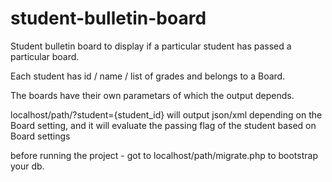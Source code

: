 # student-bulletin-board

Student bulletin board to display if a particular student has passed a particular board.

Each student has id / name / list of grades and belongs to a Board. 

The boards have their own parametars of which the output depends. 

localhost/path/?student={student_id} will output json/xml depending on the Board setting, and it will evaluate the passing flag of the student based on Board settings

before running the project - got to localhost/path/migrate.php to bootstrap your db.
